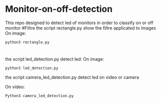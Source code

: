 # Monitor-on-off-detection

This repo designed to detect led of monitors in order to classify on or off monitor 
#Filtre
the script rectangle.py show the filtre applicated to images
On image:
``` shell
python3 rectangle.py  
```
#
the script led_detection.py detect led:
On image:
``` shell
python3 led_detection.py  
```


the script camera_led_detection.py detect led on video or camera 

On video:
``` shell
Python3 camera_led_detection.py
